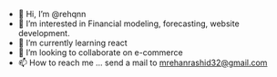 - 👋 Hi, I’m @rehqnn 
- 👀 I’m interested in Financial modeling, forecasting, website development.
- 🌱 I’m currently learning react
- 💞️ I’m looking to collaborate on e-commerce
- 📫 How to reach me ... send a mail to mrehanrashid32@gmail.com

<!---
rehqnn/rehqnn is a ✨ special ✨ repository because its `README.md` (this file) appears on your GitHub profile.
You can click the Preview link to take a look at your changes.
--->

